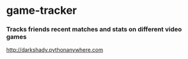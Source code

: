 # game-tracker
### Tracks friends recent matches and stats on different video games
http://darkshady.pythonanywhere.com

